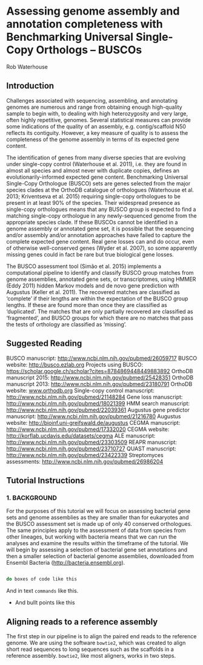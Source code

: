 # Assessing genome assembly and annotation completeness with Benchmarking Universal Single-Copy Orthologs – BUSCOs


Rob Waterhouse

## Introduction

Challenges associated with sequencing, assembling, and annotating genomes are numerous and range from obtaining enough high-quality sample to begin with, to dealing with high heterozygosity and very large, often highly repetitive, genomes. Several statistical measures can provide some indications of the quality of an assembly, e.g. contig/scaffold N50 reflects its contiguity. However, a key measure of quality is to assess the completeness of the genome assembly in terms of its expected gene content. 

The identification of genes from many diverse species that are evolving under single-copy control (Waterhouse et al. 2011), i.e. they are found in almost all species and almost never with duplicate copies, defines an evolutionarily-informed expected gene content. Benchmarking Universal Single-Copy Orthologue (BUSCO) sets are genes selected from the major species clades at the OrthoDB catalogue of orthologues (Waterhouse et al. 2013; Kriventseva et al. 2015) requiring single-copy orthologues to be present in at least 90% of the species. Their widespread presence as single-copy orthologues means that any BUSCO group is expected to find a matching single-copy orthologue in any newly-sequenced genome from the appropriate species clade. If these BUSCOs cannot be identified in a genome assembly or annotated gene set, it is possible that the sequencing and/or assembly and/or annotation approaches have failed to capture the complete expected gene content. Real gene losses can and do occur, even of otherwise well-conserved genes (Wyder et al. 2007), so some apparently missing genes could in fact be rare but true biological gene losses. 

The BUSCO assessment tool (Simão et al. 2015) implements a computational pipeline to identify and classify BUSCO group matches from genome assemblies, annotated gene sets, or transcriptomes, using HMMER (Eddy 2011) hidden Markov models and de novo gene prediction with Augustus (Keller et al. 2011). The recovered matches are classified as ‘complete’ if their lengths are within the expectation of the BUSCO group lengths. If these are found more than once they are classified as ‘duplicated’. The matches that are only partially recovered are classified as ‘fragmented’, and BUSCO groups for which there are no matches that pass the tests of orthology are classified as ‘missing’.

## Suggested Reading

BUSCO manuscript: http://www.ncbi.nlm.nih.gov/pubmed/26059717
BUSCO website: http://busco.ezlab.org
Projects using BUSCO: https://scholar.google.ch/scholar?cites=8784869448449883892
OrthoDB manuscript 2015: http://www.ncbi.nlm.nih.gov/pubmed/25428351
OrthoDB manuscript 2013: http://www.ncbi.nlm.nih.gov/pubmed/23180791
OrthoDB website: www.orthodb.org
Single-copy control manuscript: http://www.ncbi.nlm.nih.gov/pubmed/21148284
Gene loss manuscript: http://www.ncbi.nlm.nih.gov/pubmed/18021399
HMM search manuscript: http://www.ncbi.nlm.nih.gov/pubmed/22039361
Augustus gene predictor manuscript: http://www.ncbi.nlm.nih.gov/pubmed/21216780
Augustus website: http://bioinf.uni-greifswald.de/augustus
CEGMA manuscript: http://www.ncbi.nlm.nih.gov/pubmed/17332020
CEGMA website: http://korflab.ucdavis.edu/datasets/cegma
ALE manuscript: http://www.ncbi.nlm.nih.gov/pubmed/23303509
REAPR manuscript: http://www.ncbi.nlm.nih.gov/pubmed/23710727
QUAST manuscript: http://www.ncbi.nlm.nih.gov/pubmed/23422339
Streptomyces assessments: http://www.ncbi.nlm.nih.gov/pubmed/26986204

## Tutorial Instructions

### 1. BACKGROUND

For the purposes of this tutorial we will focus on assessing bacterial gene sets and genome assemblies as they are smaller than for eukaryotes and the BUSCO assessment set is made up of only 40 conserved orthologues. The same principles apply to the assessment of data from species from other lineages, but working with bacteria means that we can run the analyses and examine the results within the timeframe of the tutorial. We will begin by assessing a selection of bacterial gene set annotations and then a smaller selection of bacterial genome assemblies, downloaded from Ensembl Bacteria (http://bacteria.ensembl.org).


```sh

do boxes of code like this

```

And in text `commands` like this.
* And bullt points like this


## Aligning reads to a reference assembly

The first step in our pipeline is to align the paired end reads to the reference genome. We are using the software `bowtie2`, which was created to align short read sequences to long sequences such as the scaffolds in a reference assembly. `bowtie2`, like most aligners, works in two steps.
